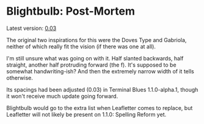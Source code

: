 # Blightbulb: Post-Mortem

Latest version: [0.03](../../fonts/blightbulb/blightbulb_gs_ro_0.03.png)

The original two inspirations for this were the Doves Type and Gabriola, neither of which really fit the vision (if there was one at all).

I'm still unsure what was going on with it.
Half slanted backwards, half straight, another half protruding forward (the f).
It's supposed to be somewhat handwriting-ish?
And then the extremely narrow width of it tells otherwise.

Its spacings had been adjusted (0.03) in Terminal Blues 1.1.0-alpha.1,
though it won't receive much update going forward.

Blightbulb would go to the extra list when Leafletter comes to replace,
but Leafletter will not likely be present on 1.1.0: Spelling Reform yet.
